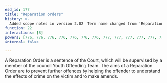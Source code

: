 ```yaml
---
esd_id: 177
title: "Reparation orders"
history: >-
  Added scope notes in version 2.02. Term name changed from 'Reparation orders' to 'Youth justice - reparation orders' in version 3.00. Name changed to 'Reparation orders' in version 4.00.
function: 22
interactions: [8]
powers: [776, 776, 776, 776, 776, 776, 776, 777, 777, 777, 777, 777, 777, 777, 778, 778, 778, 778, 778, 778, 778]
internal: false

---
```


A Reparation Order is a sentence of the Court, which will be supervised by a member of the council Youth Offending Team. The aims of a Reparation Order are to prevent further offences by helping the offender to understand the effects of crime on the victim and to make amends.

